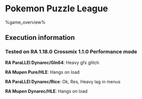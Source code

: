 # Pokemon Puzzle League 

%game_overview%

## Execution information

### Tested on RA 1.18.0 Crossmix 1.1.0 Performance mode

**RA ParaLLEl Dynarec/Gln64**: Heavy gfx glitch

**RA Mupen Pure/HLE**: Hangs on load

**RA ParaLLEl Dynarec/Rice**: Ok, Res, Heavy lag in menus

**RA Mupen Dynarec/HLE**: Hangs on load